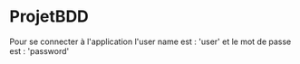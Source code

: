 # ProjetBDD
Pour se connecter à l'application l'user name est : 'user' et le mot de passe est : 'password'
